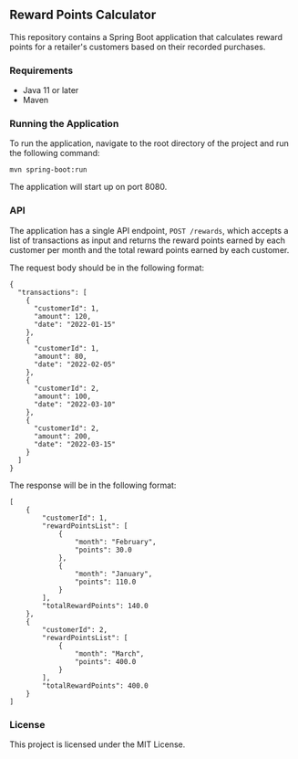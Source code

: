 ## Reward Points Calculator
This repository contains a Spring Boot application that calculates reward points for a retailer's customers based on their recorded purchases.

### Requirements
- Java 11 or later
- Maven

### Running the Application
To run the application, navigate to the root directory of the project and run the following command:

```mvn spring-boot:run```

The application will start up on port 8080.

### API
The application has a single API endpoint, `POST /rewards`, which accepts a list of transactions as input and returns the reward points earned by each customer per month and the total reward points earned by each customer.

The request body should be in the following format:

```agsl
{
  "transactions": [
    {
      "customerId": 1,
      "amount": 120,
      "date": "2022-01-15"
    },
    {
      "customerId": 1,
      "amount": 80,
      "date": "2022-02-05"
    },
    {
      "customerId": 2,
      "amount": 100,
      "date": "2022-03-10"
    },
    {
      "customerId": 2,
      "amount": 200,
      "date": "2022-03-15"
    }
  ]
}

```
The response will be in the following format:

```agsl
[
    {
        "customerId": 1,
        "rewardPointsList": [
            {
                "month": "February",
                "points": 30.0
            },
            {
                "month": "January",
                "points": 110.0
            }
        ],
        "totalRewardPoints": 140.0
    },
    {
        "customerId": 2,
        "rewardPointsList": [
            {
                "month": "March",
                "points": 400.0
            }
        ],
        "totalRewardPoints": 400.0
    }
]
```
### License
This project is licensed under the MIT License.